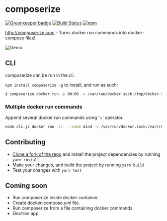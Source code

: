# composerize

[![Greenkeeper badge](https://badges.greenkeeper.io/magicmark/composerize.svg)](https://greenkeeper.io/)
[![Build Status](https://travis-ci.org/magicmark/composerize.svg?branch=master)](https://travis-ci.org/magicmark/composerize)
[![npm](https://img.shields.io/npm/v/composerize.svg)](https://www.npmjs.com/package/composerize)

http://composerize.com - Turns docker run commands into docker-compose files!

![Demo](https://i.imgur.com/GayZj2G.png)

## CLI

composerize can be run in the cli.

`npm install composerize -g` to install, and run as such:

```bash
$ composerize docker run -p 80:80 -v /var/run/docker.sock:/tmp/docker.sock:ro --restart always --log-opt max-size=1g nginx
```
### Multiple docker run commands
Append several docker run commands using '+' operator.

```bash
node cli.js docker run -it  --name dind -v /var/run/docker.sock:/var/run/docker.sock wondercode/dind + docker run -d  --name metabase -p 3000:3000 random/metabase
```
## Contributing

- [Clone a fork of the repo](https://guides.github.com/activities/forking/) and install the project dependencies by running `yarn install`
- Make your changes, and build the project by running `yarn build`
- Test your changes with `yarn test`

## Coming soon

- Run composerize inside docker container.
- Create docker-compose.yml file.
- Run composerize from a file containing docker commands.
- Electron app.
